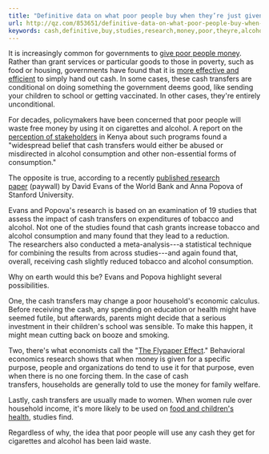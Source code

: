 ```yaml
---
title: "Definitive data on what poor people buy when they’re just given cash"
url: http://qz.com/853651/definitive-data-on-what-poor-people-buy-when-theyre-just-given-cash/
keywords: cash,definitive,buy,studies,research,money,poor,theyre,alcohol,waste,given,tobacco,transfers,data,women
---
```

It is increasingly common for governments to [give poor people money](http://siteresources.worldbank.org/INTCCT/Resources/5757608-1234228266004/PRR-CCT_web_noembargo.pdf). Rather than grant services or particular goods to those in poverty, such as food or housing, governments have found that it is [more effective and efficient](https://www.foreignaffairs.com/articles/show-them-money) to simply hand out cash. In some cases, these cash transfers are conditional on doing something the government deems good, like sending your children to school or getting vaccinated. In other cases, they're entirely unconditional.

For decades, policymakers have been concerned that poor people will waste free money by using it on cigarettes and alcohol. A report on the [perception of stakeholders](https://www.odi.org/sites/odi.org.uk/files/odi-assets/publications-opinion-files/5749.pdf) in Kenya about such programs found a "widespread belief that cash transfers would either be abused or misdirected in alcohol consumption and other non-essential forms of consumption."

The opposite is true, according to a recently [published research paper](http://www.journals.uchicago.edu/doi/abs/10.1086/689575) (paywall) by David Evans of the World Bank and Anna Popova of Stanford University.

Evans and Popova's research is based on an examination of 19 studies that assess the impact of cash transfers on expenditures of tobacco and alcohol. Not one of the studies found that cash grants increase tobacco and alcohol consumption and many found that they lead to a reduction. The researchers also conducted a meta-analysis---a statistical technique for combining the results from across studies---and again found that, overall, receiving cash slightly reduced tobacco and alcohol consumption.

Why on earth would this be? Evans and Popova highlight several possibilities.

One, the cash transfers may change a poor household's economic calculus. Before receiving the cash, any spending on education or health might have seemed futile, but afterwards, parents might decide that a serious investment in their children's school was sensible. To make this happen, it might mean cutting back on booze and smoking.

Two, there's what economists call the "[The Flypaper Effect](http://faculty.chicagobooth.edu/richard.thaler/research/pdf/the%20flypaper%20effect.pdf)." Behavioral economics research shows that when money is given for a specific purpose, people and organizations do tend to use it for that purpose, even when there is no one forcing them. In the case of cash transfers, households are generally told to use the money for family welfare.

Lastly, cash transfers are usually made to women. When women rule over household income, it's more likely to be used on [food and children's health](http://onlinelibrary.wiley.com/doi/10.1111/j.1468-0084.1995.tb00028.x/abstract), studies find.

Regardless of why, the idea that poor people will use any cash they get for cigarettes and alcohol has been laid waste.
